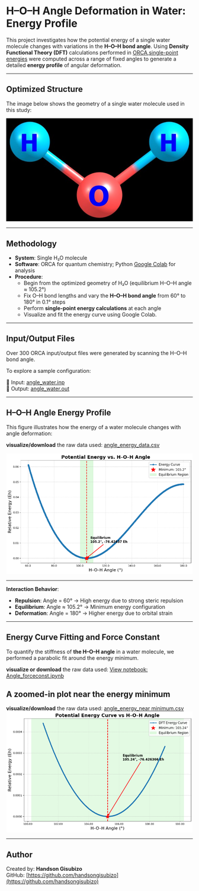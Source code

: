 # H–O–H Angle Deformation in Water: Energy Profile

This project investigates how the potential energy of a single water molecule changes with variations in the **H–O–H bond angle**. Using **Density Functional Theory (DFT)** calculations performed in [ORCA](https://www.faccts.de/orca/),[single-point energies](https://atomistica.online/course-what-is-molecular-modeling/part-2-introduction-to-single-point-energy-calculations/) were computed across a range of fixed angles to generate a detailed **energy profile** of angular deformation.

---

## Optimized Structure

The image below shows the geometry of a single water molecule used in this study:

![Optimized Water](./water.jpg)

---

## Methodology

- **System**: Single H₂O molecule  
- **Software**: ORCA for quantum chemistry; Python [Google Colab](https://colab.research.google.com) for analysis  
- **Procedure**:
  - Begin from the optimized geometry of H₂O (equilibrium H–O–H angle ≈ 105.2°)
  - Fix O–H bond lengths and vary the **H–O–H bond angle** from 60° to 180° in 0.1° steps
  - Perform **single-point energy calculations** at each angle
  - Visualize and fit the energy curve using Google Colab.
 
---

## Input/Output Files
Over 300 ORCA input/output files were generated by scanning the H–O–H bond angle.

To explore a sample configuration:

🔹 Input:  [angle_water.inp](./H2O_angle_0096p6.inp)  
🔹 Output: [angle_water.out](./H2O_angle_0096p6.out)


---

## H–O–H Angle Energy Profile

This figure illustrates how the energy of a water molecule changes with angle deformation:

**visualize/download** the raw data used: [angle_energy_data.csv](./angle_energy_data.csv)

![H–O–H Energy Curve](./energy_curve.png)

---

**Interaction Behavior**:
- **Repulsion**: Angle = 60° → High energy due to strong steric repulsion  
- **Equilibrium**: Angle ≈ 105.2° → Minimum energy configuration  
- **Deformation**: Angle = 180° → Higher energy due to orbital strain  

---

## Energy Curve Fitting and Force Constant

To quantify the stiffness of **the H–O–H angle** in a water molecule, we performed a parabolic fit around the energy minimum.


**visualize or download** the raw data used: [View notebook: Angle_forceconst.ipynb](./Angle_forceconst.ipynb)
 

## A zoomed-in plot near the energy minimum 
**visualize/download** the raw data used: [angle_energy_near minimum.csv](./hoh_angle_energy_data_const.csv)
![Parabolic Fit (near minimum)](./Parabolic_fits_near_minimum.png)

---

## Author

Created by: **Handson Gisubizo**  
 GitHub: [https://github.com/handsongisubizo](https://github.com/handsongisubizo)
